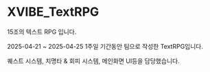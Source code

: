 # XVIBE_TextRPG
15조의 텍스트 RPG 입니다.

2025-04-21 ~ 2025-04-25 1주일 기간동안 팀으로 작성한 TextRPG입니다.

퀘스트 시스템, 치명타 & 회피 시스템, 메인화면 UI등을 담당했습니다.
